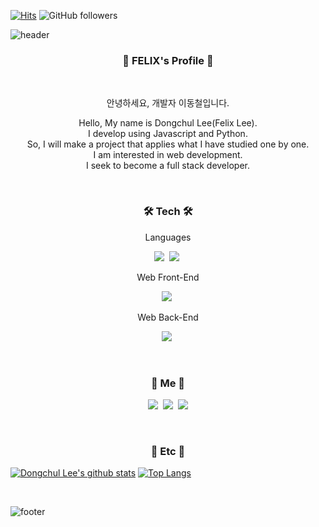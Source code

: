[![Hits](https://hits.seeyoufarm.com/api/count/incr/badge.svg?url=https%3A%2F%2Fgithub.com%2FFelix0708&count_bg=%2379C83D&title_bg=%23555555&&icon=github.svg&icon_color=%23E7E7E7&title=hits&edge_flat=false)](https://hits.seeyoufarm.com)
![GitHub followers](https://img.shields.io/github/followers/Felix0708?style=social)

![header](https://capsule-render.vercel.app/api?type=waving&color=gradient&height=200&section=header&text=Dongchul%20LEE&fontSize=90&animation=twinkling&fontAlignY=37)

<h3 align="center">📘 FELIX's Profile 📘</h3>

<br>
<p align="center">안녕하세요, 개발자 이동철입니다.</p>
<p align="center">Hello, My name is Dongchul Lee(Felix Lee).<br> I develop using Javascript and Python.<br> So, I will make a project that applies what I have studied one by one.<br> I am interested in web development.<br> I seek to become a full stack developer.</p>

<br>
<h3 align="center">🛠 Tech 🛠</h3>

<p align="center"> Languages </p>

<p align="center">
  <img src="https://img.shields.io/badge/JavaScript-ffb13b?style=flat-square&logo=javascript&logoColor=white"/>&nbsp
  <img src="https://img.shields.io/badge/Python-3766AB?style=flat-square&logo=Python&logoColor=white"/>&nbsp 
</p>

<p align="center"> Web Front-End </p>

<p align="center">
  <img src="https://img.shields.io/badge/Vue.js-4FC08D?style=flat-square&logo=Vue.js&logoColor=white"/>&nbsp
</p>

<p align="center"> Web Back-End </p>

<p align="center">
  <img src="https://img.shields.io/badge/Django-092E20?style=flat-square&logo=Django&logoColor=white"/>&nbsp 
</p>

<br>
<h3 align="center"> 🍎 Me 🍎 </h3>

<p align="center">
  <a href="https://felix0708.tistory.com/"><img src="https://img.shields.io/badge/Tech%20Blog-11B48A?style=flat-square&logo=Vimeo&logoColor=white&link=https://felix0708.tistory.com/"/></a>&nbsp
  <a href="https://www.instagram.com/ssafy_donguri/"><img src="https://img.shields.io/badge/Instagram-E4405F?style=flat-square&logo=Instagram&logoColor=white&link=https://www.instagram.com/ssafy_donguri/"/></a>&nbsp
  <a href="mailto:chuls0708@gmail.com"><img src="https://img.shields.io/badge/Gmail-d14836?style=flat-square&logo=Gmail&logoColor=white&link=mailto:chuls0708@gmail.com"/></a>
</p>

<br>
<h3 align="center"> 🍋 Etc 🍋 </h3>

[![Dongchul Lee's github stats](https://github-readme-stats.vercel.app/api?username=Felix0708&show_icons=true&theme=dracula)](https://github.com/Felix0708/github-readme-stats)
[![Top Langs](https://github-readme-stats.vercel.app/api/top-langs/?username=Felix0708&layout=compact&theme=dracula)](https://github.com/Felix0708)

<br>

![footer](https://capsule-render.vercel.app/api?type=waving&color=gradient&height=200&section=footer&animation=twinkling)
